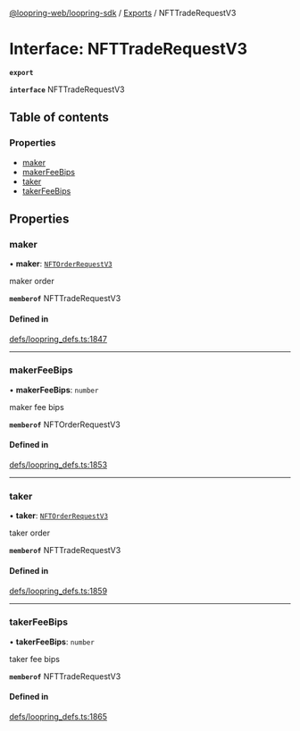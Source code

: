 [@loopring-web/loopring-sdk](../README.md) / [Exports](../modules.md) / NFTTradeRequestV3

# Interface: NFTTradeRequestV3

**`export`**

**`interface`** NFTTradeRequestV3

## Table of contents

### Properties

- [maker](NFTTradeRequestV3.md#maker)
- [makerFeeBips](NFTTradeRequestV3.md#makerfeebips)
- [taker](NFTTradeRequestV3.md#taker)
- [takerFeeBips](NFTTradeRequestV3.md#takerfeebips)

## Properties

### maker

• **maker**: [`NFTOrderRequestV3`](NFTOrderRequestV3.md)

maker order

**`memberof`** NFTTradeRequestV3

#### Defined in

[defs/loopring_defs.ts:1847](https://github.com/Loopring/loopring_sdk/blob/02976c9/src/defs/loopring_defs.ts#L1847)

___

### makerFeeBips

• **makerFeeBips**: `number`

maker fee bips

**`memberof`** NFTOrderRequestV3

#### Defined in

[defs/loopring_defs.ts:1853](https://github.com/Loopring/loopring_sdk/blob/02976c9/src/defs/loopring_defs.ts#L1853)

___

### taker

• **taker**: [`NFTOrderRequestV3`](NFTOrderRequestV3.md)

taker order

**`memberof`** NFTTradeRequestV3

#### Defined in

[defs/loopring_defs.ts:1859](https://github.com/Loopring/loopring_sdk/blob/02976c9/src/defs/loopring_defs.ts#L1859)

___

### takerFeeBips

• **takerFeeBips**: `number`

taker fee bips

**`memberof`** NFTTradeRequestV3

#### Defined in

[defs/loopring_defs.ts:1865](https://github.com/Loopring/loopring_sdk/blob/02976c9/src/defs/loopring_defs.ts#L1865)
